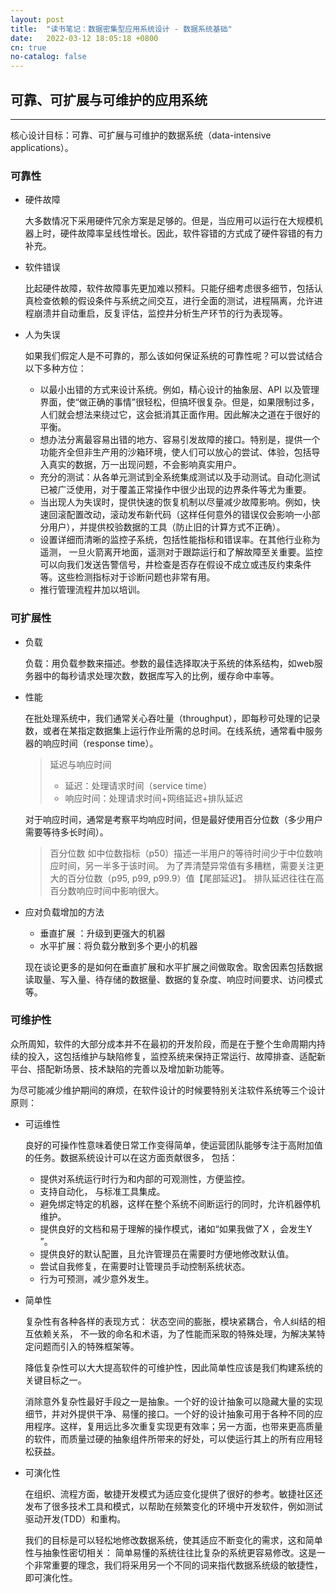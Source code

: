 ```yaml
---
layout: post
title:  "读书笔记：数据密集型应用系统设计 - 数据系统基础"
date:   2022-03-12 18:05:18 +0800
cn: true
no-catalog: false
---
```

## 可靠、可扩展与可维护的应用系统

-----

核心设计目标：可靠、可扩展与可维护的数据系统（data-intensive applications）。

### 可靠性

* 硬件故障

  大多数情况下采用硬件冗余方案是足够的。但是，当应用可以运行在大规模机器上时，硬件故障率呈线性增长。因此，软件容错的方式成了硬件容错的有力补充。

* 软件错误

  比起硬件故障，软件故障事先更加难以预料。只能仔细考虑很多细节，包括认真检查依赖的假设条件与系统之间交互，进行全面的测试，进程隔离，允许进程崩溃并自动重启，反复评估，监控井分析生产环节的行为表现等。

* 人为失误

  如果我们假定人是不可靠的，那么该如何保证系统的可靠性呢？可以尝试结合以下多种方位：

  * 以最小出错的方式来设计系统。例如，精心设计的抽象层、API 以及管理界面，使“做正确的事情”很轻松，但搞坏很复杂。但是，如果限制过多，人们就会想法来绕过它，这会抵消其正面作用。因此解决之道在于很好的平衡。
  * 想办法分离最容易出错的地方、容易引发故障的接口。特别是，提供一个功能齐全但非生产用的沙箱环境，使人们可以放心的尝试、体验，包括导入真实的数据，万一出现问题，不会影响真实用户。
  * 充分的测试：从各单元测试到全系统集成测试以及手动测试。自动化测试已被广泛使用，对于覆盖正常操作中很少出现的边界条件等尤为重要。
  * 当出现人为失误时，提供快速的恢复机制以尽量减少故障影响。例如，快速回滚配置改动，滚动发布新代码（这样任何意外的错误仅会影响一小部分用户），并提供校验数据的工具（防止旧的计算方式不正确）。
  * 设置详细而清晰的监控子系统，包括性能指标和错误率。在其他行业称为遥测， 一旦火箭离开地面，遥测对于跟踪运行和了解故障至关重要。监控可以向我们发送告警信号，井检查是否存在假设不成立或违反约束条件等。这些检测指标对于诊断问题也非常有用。
  * 推行管理流程井加以培训。

### 可扩展性 

* 负载

  负载：用负载参数来描述。参数的最佳选择取决于系统的体系结构，如web服务器中的每秒请求处理次数，数据库写入的比例，缓存命中率等。

* 性能

  在批处理系统中，我们通常关心吞吐量（throughput），即每秒可处理的记录数，或者在某指定数据集上运行作业所需的总时间。在线系统，通常看中服务器的响应时间（response time）。

  > 延迟与响应时间
  >
  > * 延迟：处理请求时间（service time）
  > * 响应时间：处理请求时间+网络延迟+排队延迟

  对于响应时间，通常是考察平均响应时间，但是最好使用百分位数（多少用户需要等待多长时间）。

  > 百分位数
  > 如中位数指标（p50）描述一半用户的等待时间少于中位数响应时间，另一半多于该时间。
  > 为了弄清楚异常值有多糟糕，需要关注更大的百分位数（p95, p99, p99.9）值【尾部延迟】。
  > 排队延迟往往在高百分数响应时间中影响很大。

* 应对负载增加的方法 

  * 垂直扩展 ：升级到更强大的机器
  * 水平扩展：将负载分散到多个更小的机器

  现在谈论更多的是如何在垂直扩展和水平扩展之间做取舍。取舍因素包括数据读取量、写入量、待存储的数据量、数据的复杂度、响应时间要求、访问模式等。

### 可维护性 

众所周知，软件的大部分成本并不在最初的开发阶段，而是在于整个生命周期内持续的投入，这包括维护与缺陷修复，监控系统来保持正常运行、故障排查、适配新平台、搭配新场景、技术缺陷的完善以及增加新功能等。

为尽可能减少维护期间的麻烦，在软件设计的时候要特别关注软件系统等三个设计原则：

* 可运维性

  良好的可操作性意味着使日常工作变得简单，使运营团队能够专注于高附加值的任务。数据系统设计可以在这方面贡献很多， 包括：

  *  提供对系统运行时行为和内部的可观测性，方便监控。
  * 支持自动化， 与标准工具集成。
  * 避免绑定特定的机器，这样在整个系统不间断运行的同时，允许机器停机维护。
  * 提供良好的文档和易于理解的操作模式，诸如“如果我做了X ，会发生Y ”。
  * 提供良好的默认配置，且允许管理员在需要时方便地修改默认值。
  * 尝试自我修复，在需要时让管理员手动控制系统状态。
  * 行为可预测，减少意外发生。

* 简单性

  复杂性有各种各样的表现方式： 状态空间的膨胀，模块紧耦合，令人纠结的相互依赖关系， 不一致的命名和术语，为了性能而采取的特殊处理，为解决某特定问题而引入的特殊框架等。

  降低复杂性可以大大提高软件的可维护性，因此简单性应该是我们构建系统的关键目标之一。

  消除意外复杂性最好手段之一是抽象。一个好的设计抽象可以隐藏大量的实现细节，并对外提供干净、易懂的接口。一个好的设计抽象可用于各种不同的应用程序。这样，复用远比多次重复实现更有效率；另一方面，也带来更高质量的软件，而质量过硬的抽象组件所带来的好处，可以使运行其上的所有应用轻松获益。

* 可演化性 

  在组织、流程方面，敏捷开发模式为适应变化提供了很好的参考。敏捷社区还发布了很多技术工具和模式，以帮助在频繁变化的环境中开发软件，例如测试驱动开发(TDD）和重构。

  我们的目标是可以轻松地修改数据系统，使其适应不断变化的需求，这和简单性与抽象性密切相关： 简单易懂的系统往往比复杂的系统更容易修改。这是一个非常重要的理念，我们将采用另一个不同的词来指代数据系统级的敏捷性， 即可演化性。




